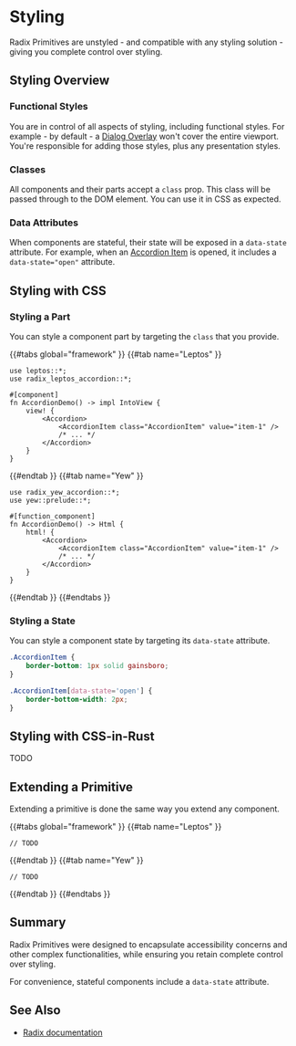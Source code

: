 # Styling

Radix Primitives are unstyled - and compatible with any styling solution - giving you complete control over styling.

## Styling Overview

### Functional Styles

You are in control of all aspects of styling, including functional styles. For example - by default - a [Dialog Overlay](../components/dialog.md) won't cover the entire viewport. You're responsible for adding those styles, plus any presentation styles.

### Classes

All components and their parts accept a `class` prop. This class will be passed through to the DOM element. You can use it in CSS as expected.

### Data Attributes

When components are stateful, their state will be exposed in a `data-state` attribute. For example, when an [Accordion Item](../components/accordion.md) is opened, it includes a `data-state="open"` attribute.

## Styling with CSS

### Styling a Part

You can style a component part by targeting the `class` that you provide.

{{#tabs global="framework" }}
{{#tab name="Leptos" }}

```rust,ignore
use leptos::*;
use radix_leptos_accordion::*;

#[component]
fn AccordionDemo() -> impl IntoView {
    view! {
        <Accordion>
            <AccordionItem class="AccordionItem" value="item-1" />
            /* ... */
        </Accordion>
    }
}
```

{{#endtab }}
{{#tab name="Yew" }}

```rust,ignore
use radix_yew_accordion::*;
use yew::prelude::*;

#[function_component]
fn AccordionDemo() -> Html {
    html! {
        <Accordion>
            <AccordionItem class="AccordionItem" value="item-1" />
            /* ... */
        </Accordion>
    }
}
```

{{#endtab }}
{{#endtabs }}

### Styling a State

You can style a component state by targeting its `data-state` attribute.

```css
.AccordionItem {
    border-bottom: 1px solid gainsboro;
}

.AccordionItem[data-state='open'] {
    border-bottom-width: 2px;
}
```

## Styling with CSS-in-Rust

TODO

## Extending a Primitive

Extending a primitive is done the same way you extend any component.

{{#tabs global="framework" }}
{{#tab name="Leptos" }}

```rust,ignore
// TODO
```

{{#endtab }}
{{#tab name="Yew" }}

```rust,ignore
// TODO
```

{{#endtab }}
{{#endtabs }}

## Summary

Radix Primitives were designed to encapsulate accessibility concerns and other complex functionalities, while ensuring you retain complete control over styling.

For convenience, stateful components include a `data-state` attribute.

## See Also

-   [Radix documentation](https://www.radix-ui.com/primitives/docs/guides/styling)
